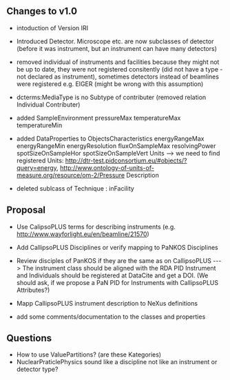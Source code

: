 Changes to v1.0
---------------

- intoduction of Version IRI
- Introduced Detector.  Microscope etc. are now subclasses of detector (before it was instrument, but an instrument can have many detectors)
- removed individual of instruments and facilities because they might not be up to date, they were not registered consitently (did not have a type - not declared as instrument), sometimes detectors instead of beamlines were registered e.g. EIGER (might be wrong with this assumption)
- dcterms:MediaType is no Subtype of contributer (removed relation Individual Contributer)
- added SampleEnvironment
	pressureMax
	temperatureMax
	temperatureMin

- added DataProperties to ObjectsCharacteristics
	energyRangeMax
	energyRangeMin
	energyResolution
	fluxOnSampleMax
	resolvingPower
	spotSizeOnSampleHor
	spotSizeOnSampleVert
	Units --> we need to find registered Units: http://dtr-test.pidconsortium.eu/#objects/?query=energy, http://www.ontology-of-units-of-measure.org/resource/om-2/Pressure
	Description
- deleted sublcass of Technique : inFacility 

Proposal
--------
- Use CalipsoPLUS terms for describing instruments (e.g. http://www.wayforlight.eu/en/beamline/21570)
- Add CallipsoPLUS Disciplines or verify mapping to PaNKOS Disciplines
- Review disciples of PanKOS if they are the same as on CallipsoPLUS
---> The instrument class should be aligned with the RDA PID Instrument and Individuals should be registered at DataCite and get a DOI. (We should ask, if we propose a PaN PID for Instruments with CallipsoPLUS Attributes?)

- Mapp CallipsoPLUS instrument description to NeXus definitions

- add some comments/documentation to the classes and properties 



Questions
---------

- How to use ValuePartitions? (are these Kategories)
- NuclearPraticlePhysics sound like a discipline not like an instrument or detector type?


